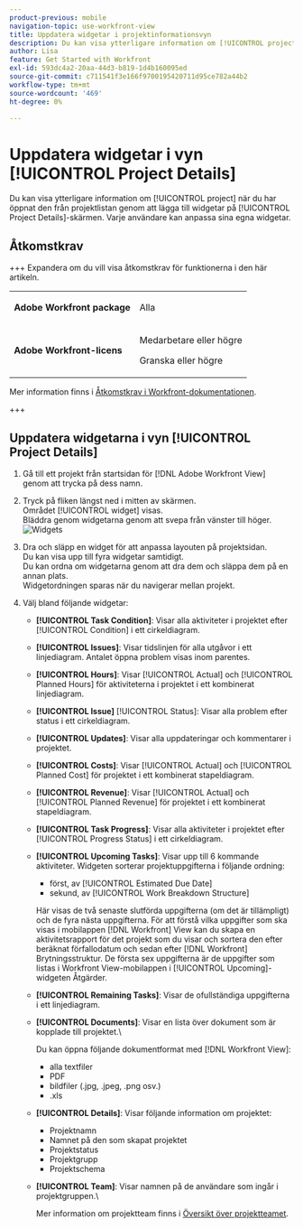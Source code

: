 ```yaml
---
product-previous: mobile
navigation-topic: use-workfront-view
title: Uppdatera widgetar i projektinformationsvyn
description: Du kan visa ytterligare information om [!UICONTROL project] när du har öppnat den från projektlistan genom att lägga till widgetar på [!UICONTROL Project Details]-skärmen. Varje användare kan anpassa sina egna widgetar.
author: Lisa
feature: Get Started with Workfront
exl-id: 593dc4a2-20aa-44d3-b819-1d4b160095ed
source-git-commit: c711541f3e166f9700195420711d95ce782a44b2
workflow-type: tm+mt
source-wordcount: '469'
ht-degree: 0%

---
```


# Uppdatera widgetar i vyn [!UICONTROL Project Details]

Du kan visa ytterligare information om [!UICONTROL project] när du har öppnat den från projektlistan genom att lägga till widgetar på [!UICONTROL Project Details]-skärmen. Varje användare kan anpassa sina egna widgetar.

## Åtkomstkrav

+++ Expandera om du vill visa åtkomstkrav för funktionerna i den här artikeln.

<table style="table-layout:auto"> 
 <col> 
 </col> 
 <col> 
 </col> 
 <tbody> 
  <tr> 
   <td role="rowheader"><strong>Adobe Workfront package</strong></td> 
   <td> <p>Alla</p> </td> 
  </tr> 
  <tr> 
   <td role="rowheader"><strong>Adobe Workfront-licens</strong></td> 
   <td> 
   <p>Medarbetare eller högre</p>
   <p>Granska eller högre</p> </td> 
  </tr> 
 </tbody> 
</table>

Mer information finns i [Åtkomstkrav i Workfront-dokumentationen](/help/quicksilver/administration-and-setup/add-users/access-levels-and-object-permissions/access-level-requirements-in-documentation.md).

+++

## Uppdatera widgetarna i vyn [!UICONTROL Project Details]

1. Gå till ett projekt från startsidan för [!DNL Adobe Workfront View] genom att trycka på dess namn.
1. Tryck på fliken längst ned i mitten av skärmen.\
   Området [!UICONTROL widget] visas.\
   Bläddra genom widgetarna genom att svepa från vänster till höger.\
   ![Widgets](assets/screen-shot-2013-009-11-at-8.25.01-am-350x262.png)

1. Dra och släpp en widget för att anpassa layouten på projektsidan.\
   Du kan visa upp till fyra widgetar samtidigt.\
   Du kan ordna om widgetarna genom att dra dem och släppa dem på en annan plats.\
   Widgetordningen sparas när du navigerar mellan projekt.

1. Välj bland följande widgetar:

   * **[!UICONTROL Task Condition]**: Visar alla aktiviteter i projektet efter [!UICONTROL Condition] i ett cirkeldiagram.
   * **[!UICONTROL Issues]**: Visar tidslinjen för alla utgåvor i ett linjediagram. Antalet öppna problem visas inom parentes.
   * **[!UICONTROL Hours]**: Visar [!UICONTROL Actual] och [!UICONTROL Planned Hours] för aktiviteterna i projektet i ett kombinerat linjediagram.
   * **[!UICONTROL Issue]** [!UICONTROL Status]: Visar alla problem efter status i ett cirkeldiagram.
   * **[!UICONTROL Updates]**: Visar alla uppdateringar och kommentarer i projektet.
   * **[!UICONTROL Costs]**: Visar [!UICONTROL Actual] och [!UICONTROL Planned Cost] för projektet i ett kombinerat stapeldiagram.
   * **[!UICONTROL Revenue]**: Visar [!UICONTROL Actual] och [!UICONTROL Planned Revenue] för projektet i ett kombinerat stapeldiagram.
   * **[!UICONTROL Task Progress]**: Visar alla aktiviteter i projektet efter [!UICONTROL Progress Status] i ett cirkeldiagram.
   * **[!UICONTROL Upcoming Tasks]**: Visar upp till 6 kommande aktiviteter. Widgeten sorterar projektuppgifterna i följande ordning:

      * först, av [!UICONTROL Estimated Due Date]
      * sekund, av [!UICONTROL Work Breakdown Structure]

     Här visas de två senaste slutförda uppgifterna (om det är tillämpligt) och de fyra nästa uppgifterna. För att förstå vilka uppgifter som ska visas i mobilappen [!DNL Workfront] View kan du skapa en aktivitetsrapport för det projekt som du visar och sortera den efter beräknat förfallodatum och sedan efter [!DNL Workfront] Brytningsstruktur. De första sex uppgifterna är de uppgifter som listas i Workfront View-mobilappen i [!UICONTROL Upcoming]-widgeten Åtgärder.

   * **[!UICONTROL Remaining Tasks]**: Visar de ofullständiga uppgifterna i ett linjediagram.
   * **[!UICONTROL Documents]**: Visar en lista över dokument som är kopplade till projektet.\

     Du kan öppna följande dokumentformat med [!DNL Workfront View]:

      * alla textfiler
      * PDF
      * bildfiler (.jpg, .jpeg, .png osv.)
      * .xls
   * **[!UICONTROL Details]**: Visar följande information om projektet:

      * Projektnamn
      * Namnet på den som skapat projektet
      * Projektstatus
      * Projektgrupp
      * Projektschema
   * **[!UICONTROL Team]**: Visar namnen på de användare som ingår i projektgruppen.\

     Mer information om projektteam finns i [Översikt över projektteamet](../../../manage-work/projects/planning-a-project/project-team-overview.md).
